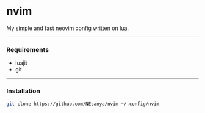 # nvim
My simple and fast neovim config written on lua.

---
### Requirements
- luajit
- git

---
### Installation
```sh
git clone https://github.com/NEsanya/nvim ~/.config/nvim
```
